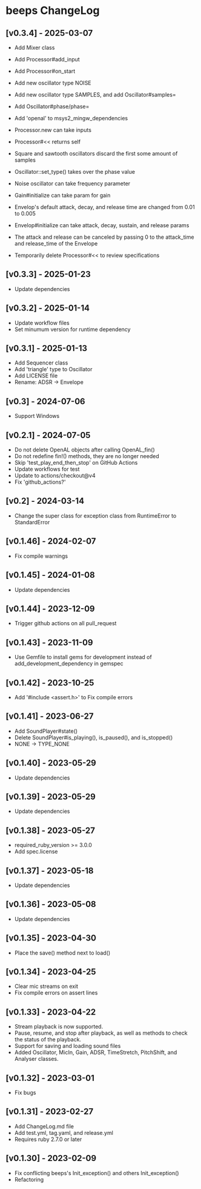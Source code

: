 # beeps ChangeLog


## [v0.3.4] - 2025-03-07

- Add Mixer class
- Add Processor#add_input
- Add Processor#on_start
- Add new oscillator type NOISE
- Add new oscillator type SAMPLES, and add Oscillator#samples=
- Add Oscillator#phase/phase=
- Add 'openal' to msys2_mingw_dependencies

- Processor.new can take inputs
- Processor#<< returns self
- Square and sawtooth oscillators discard the first some amount of samples
- Oscillator::set_type() takes over the phase value
- Noise oscillator can take frequency parameter
- Gain#initialize can take param for gain
- Envelop's default attack, decay, and release time are changed from 0.01 to 0.005
- Envelop#initialize can take attack, decay, sustain, and release params
- The attack and release can be canceled by passing 0 to the attack_time and release_time of the Envelope

- Temporarily delete Processor#<< to review specifications


## [v0.3.3] - 2025-01-23

- Update dependencies


## [v0.3.2] - 2025-01-14

- Update workflow files
- Set minumum version for runtime dependency


## [v0.3.1] - 2025-01-13

- Add Sequencer class
- Add 'triangle' type to Oscillator
- Add LICENSE file
- Rename: ADSR -> Envelope


## [v0.3] - 2024-07-06

- Support Windows


## [v0.2.1] - 2024-07-05

- Do not delete OpenAL objects after calling OpenAL_fin()
- Do not redefine fin!() methods, they are no longer needed
- Skip 'test_play_end_then_stop' on GitHub Actions
- Update workflows for test
- Update to actions/checkout@v4
- Fix 'github_actions?'


## [v0.2] - 2024-03-14

- Change the super class for exception class from RuntimeError to StandardError


## [v0.1.46] - 2024-02-07

- Fix compile warnings


## [v0.1.45] - 2024-01-08

- Update dependencies


## [v0.1.44] - 2023-12-09

- Trigger github actions on all pull_request


## [v0.1.43] - 2023-11-09

- Use Gemfile to install gems for development instead of add_development_dependency in gemspec


## [v0.1.42] - 2023-10-25

- Add '#include <assert.h>' to Fix compile errors


## [v0.1.41] - 2023-06-27

- Add SoundPlayer#state()
- Delete SoundPlayer#is_playing(), is_paused(), and is_stopped()
- NONE -> TYPE_NONE


## [v0.1.40] - 2023-05-29

- Update dependencies


## [v0.1.39] - 2023-05-29

- Update dependencies


## [v0.1.38] - 2023-05-27

- required_ruby_version >= 3.0.0
- Add spec.license


## [v0.1.37] - 2023-05-18

- Update dependencies


## [v0.1.36] - 2023-05-08

- Update dependencies


## [v0.1.35] - 2023-04-30

- Place the save() method next to load()


## [v0.1.34] - 2023-04-25

- Clear mic streams on exit
- Fix compile errors on assert lines


## [v0.1.33] - 2023-04-22

- Stream playback is now supported.
- Pause, resume, and stop after playback, as well as methods to check the status of the playback.
- Support for saving and loading sound files
- Added Oscillator, MicIn, Gain, ADSR, TimeStretch, PitchShift, and Analyser classes.


## [v0.1.32] - 2023-03-01

- Fix bugs


## [v0.1.31] - 2023-02-27

- Add ChangeLog.md file
- Add test.yml, tag.yaml, and release.yml
- Requires ruby 2.7.0 or later


## [v0.1.30] - 2023-02-09

- Fix conflicting beeps's Init_exception() and others Init_exception()
- Refactoring
